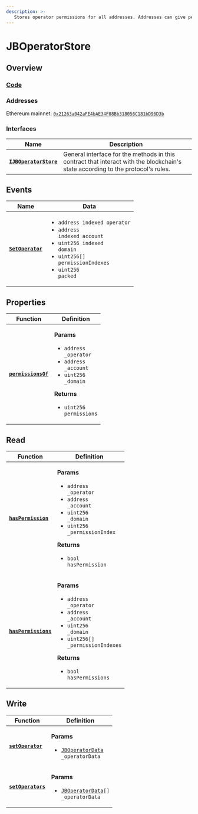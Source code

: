 ```yaml
---
description: >-
   Stores operator permissions for all addresses. Addresses can give permissions to any other address to take specific indexed actions on their behalf.
---
```


# JBOperatorStore

## Overview

### [Code](https://github.com/jbx-protocol/juice-contracts-v2/blob/main/contracts/JBOperatorStore.sol)

### **Addresses**

Ethereum mainnet: [`0x21263a042aFE4bAE34F08Bb318056C181bD96D3b`](https://etherscan.io/address/0x21263a042aFE4bAE34F08Bb318056C181bD96D3b)

### **Interfaces**

| Name                                                           | Description                                                                                                                              |
| -------------------------------------------------------------- | ---------------------------------------------------------------------------------------------------------------------------------------- |
| [**`IJBOperatorStore`**](/api/interfaces/ijboperatorstore.md) | General interface for the methods in this contract that interact with the blockchain's state according to the protocol's rules. |

## Events

| Name                                       | Data                                                                                                                                                                                                                                  |
| ------------------------------------------ | ------------------------------------------------------------------------------------------------------------------------------------------------------------------------------------------------------------------------------------- |
| [**`SetOperator`**](/api/contracts/jboperatorstore/events/setoperator.md) | <ul><li><code>address indexed operator</code></li><li><code>address indexed account</code></li><li><code>uint256 indexed domain</code></li><li><code>uint256[] permissionIndexes</code></li><li><code>uint256 packed</code></li></ul> |

## Properties

| Function                                           | Definition                                                                                                                                                                                                                                 |
| -------------------------------------------------- | ------------------------------------------------------------------------------------------------------------------------------------------------------------------------------------------------------------------------------------------ |
| [**`permissionsOf`**](/api/contracts/jboperatorstore/properties/permissionsof.md) | <p><strong>Params</strong></p><ul><li><code>address _operator</code></li><li><code>address _account</code></li><li><code>uint256 _domain</code></li></ul><p><strong>Returns</strong></p><ul><li><code>uint256 permissions</code></li></ul> |

## Read

| Function                                       | Definition                                                                                                                                                                                                                                                                                   |
| ---------------------------------------------- | -------------------------------------------------------------------------------------------------------------------------------------------------------------------------------------------------------------------------------------------------------------------------------------------- |
| [**`hasPermission`**](/api/contracts/jboperatorstore/read/haspermission.md)   | <p><strong>Params</strong></p><ul><li><code>address _operator</code></li><li><code>address _account</code></li><li><code>uint256 _domain</code></li><li><code>uint256 _permissionIndex</code></li></ul><p><strong>Returns</strong></p><ul><li><code>bool hasPermission</code></li></ul>      |
| [**`hasPermissions`**](/api/contracts/jboperatorstore/read/haspermissions.md) | <p><strong>Params</strong></p><ul><li><code>address _operator</code></li><li><code>address _account</code></li><li><code>uint256 _domain</code></li><li><code>uint256[] _permissionIndexes</code></li></ul><p><strong>Returns</strong></p><ul><li><code>bool hasPermissions</code></li></ul> |

## Write

| Function                                    | Definition                                                                                |
| ------------------------------------------- | ----------------------------------------------------------------------------------------- |
| [**`setOperator`**](/api/contracts/jboperatorstore/events/setoperator.md)  | <p><strong>Params</strong></p><ul><li><code>[JBOperatorData](/api/data-structures/jboperatordata.md) _operatorData</code></li></ul>   |
| [**`setOperators`**](/api/contracts/jboperatorstore/write/setoperators.md) | <p><strong>Params</strong></p><ul><li><code>[JBOperatorData](/api/data-structures/jboperatordata.md)[] _operatorData</code></li></ul> |
